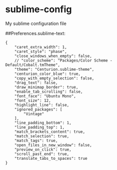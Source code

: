# sublime-config
My sublime configuration file

##Preferences.sublime-text:

	{
		"caret_extra_width": 1,
		"caret_style": "phase",
		"close_windows_when_empty": false,
		// "color_scheme": "Packages/Color Scheme - Default/Cobalt.tmTheme",
		"theme": "Centurion.sublime-theme",
	    "centurion_color_blue": true,
		"copy_with_empty_selection": false,
		"drag_text": false,
		"draw_minimap_border": true,
		"enable_tab_scrolling": false,
		"font_face": "Ubuntu Mono",
		"font_size": 12,
		"highlight_line": false,
		"ignored_packages": [
			"Vintage"
		],
		"line_padding_bottom": 1,
		"line_padding_top": 1,
		"match_brackets_content": true,
		"match_selection": true,
		"match_tags": true,
		"open_files_in_new_window": false,
		"preview_on_click": true,
		"scroll_past_end": true,
		"translate_tabs_to_spaces": true
	}
